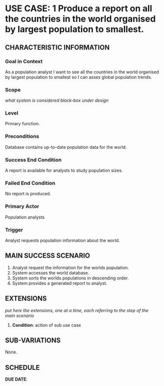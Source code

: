 # USE CASE: 1 Produce a report on all the countries in the world organised by largest population to smallest.

## CHARACTERISTIC INFORMATION

### Goal in Context

As a population analyst I want to see all the countries in the world organised by largest population to smallest so I can asses global population trends.

### Scope

*what system is considered black-box under design*

### Level

Primary function.

### Preconditions

Database contains up-to-date population data for the world.

### Success End Condition

A report is available for analysts to study population sizes.

### Failed End Condition

No report is produced.

### Primary Actor

Population analysts

### Trigger

Analyst requests population information about the world.

## MAIN SUCCESS SCENARIO

1. Analyst request the information for the worlds population.
2. System accesses the world database.
3. System sorts the worlds populations in descending order.
4. System provides a generated report to analyst.

## EXTENSIONS

*put here the extensions, one at a time, each referring to the step of the main scenario*

1. **Condition**: action of sub use case

## SUB-VARIATIONS

None.

## SCHEDULE

**DUE DATE**: 

